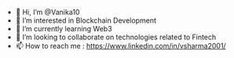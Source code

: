 - 👋 Hi, I’m @Vanika10
- 👀 I’m interested in Blockchain Development
- 🌱 I’m currently learning Web3
- 💞️ I’m looking to collaborate on technologies related to Fintech
- 📫 How to reach me : https://www.linkedin.com/in/vsharma2001/

<!---
Vanika10/Vanika10 is a ✨ special ✨ repository because its `README.md` (this file) appears on your GitHub profile.
You can click the Preview link to take a look at your changes.
--->

